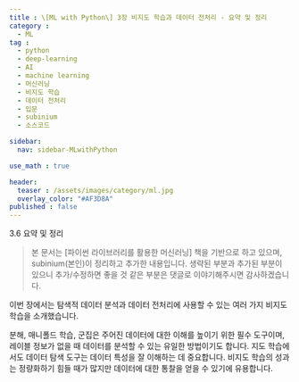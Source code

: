 ```yaml
---
title : \[ML with Python\] 3장 비지도 학습과 데이터 전처리 - 요약 및 정리
category :
  - ML
tag :
  - python
  - deep-learning
  - AI
  - machine learning
  - 머신러닝
  - 비지도 학습
  - 데이터 전처리
  - 입문
  - subinium
  - 소스코드

sidebar:
  nav: sidebar-MLwithPython

use_math : true

header:
  teaser : /assets/images/category/ml.jpg
  overlay_color: "#AF3D8A"
published : false
---
```


3.6 요약 및 정리

> 본 문서는 [파이썬 라이브러리를 활용한 머신러닝] 책을 기반으로 하고 있으며, subinium(본인)이 정리하고 추가한 내용입니다. 생략된 부분과 추가된 부분이 있으니 추가/수정하면 좋을 것 같은 부분은 댓글로 이야기해주시면 감사하겠습니다.

이번 장에서는 탐색적 데이터 분석과 데이터 전처리에 사용할 수 있는 여러 가지 비지도 학습을 소개했습니다.

분해, 매니폴드 학습, 군집은 주어진 데이터에 대한 이해를 높이기 위한 필수 도구이며, 레이블 정보가 없을 때 데이터를 분석할 수 있는 유일한 방법이기도 합니다. 지도 학습에서도 데이터 탐색 도구는 데이터 특성을 잘 이해하는 데 중요합니다.
비지도 학습의 성과는 정량화하기 힘들 때가 많지만 데이터에 대한 통찰을 얻을 수 있기에 유용합니다.
